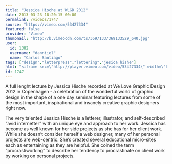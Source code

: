 ```yaml
---
title: "Jessica Hische at WLGD 2012"
date: 2013-03-23 18:20:15 00:00
permalink: /videos/1747
source: "https://vimeo.com/53427334"
featured: false
provider: "Vimeo"
thumbnail: "http://b.vimeocdn.com/ts/369/133/369133529_640.jpg"
user:
  id: 1382
  username: "danniiel"
  name: "Carlos Santiago"
tags: ["design","letterpress","lettering","jesica hishe"]
html: "<iframe src=\"http://player.vimeo.com/video/53427334\" width=\"640\" height=\"360\" frameborder=\"0\" webkitAllowFullScreen mozallowfullscreen allowFullScreen></iframe>"
id: 1747
---
```


A full lenght lecture by Jessica Hische recorded at We Love Graphic Design 2012 in Copenhagen - a celebration of the wonderful world of graphic design in the shape of a one day seminar featuring lectures from some of the most important, inspirational and insanely creative graphic designers right now.

The very talented Jessica Hische is a letterer, illustrator, and self-described “avid internetter” with an unique eye and approach to her work.
Jessica has become as well known for her side projects as she has for her client work. While she doesn’t consider herself a web designer, many of her personal projects are web-centric. She’s created several educational micro-sites each as entertaining as they are helpful. She coined the term “procrastiworking” to describe her tendency to procrastinate on client work by working on personal projects.